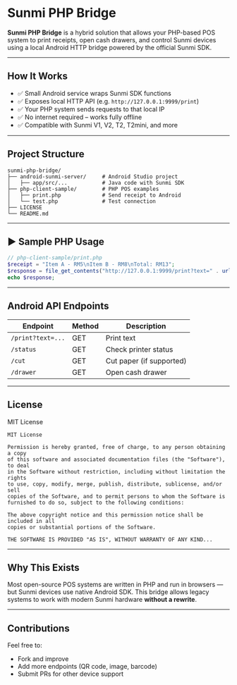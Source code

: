 #  Sunmi PHP Bridge

**Sunmi PHP Bridge** is a hybrid solution that allows your PHP-based POS system to print receipts, open cash drawers, and control Sunmi devices using a local Android HTTP bridge powered by the official Sunmi SDK.

---

##  How It Works

- ✅ Small Android service wraps Sunmi SDK functions
- ✅ Exposes local HTTP API (e.g. `http://127.0.0.1:9999/print`)
- ✅ Your PHP system sends requests to that local IP
- ✅ No internet required – works fully offline
- ✅ Compatible with Sunmi V1, V2, T2, T2mini, and more

---

##  Project Structure

```
sunmi-php-bridge/
├── android-sunmi-server/     # Android Studio project
│   ├── app/src/...           # Java code with Sunmi SDK
├── php-client-sample/        # PHP POS examples
│   ├── print.php             # Send receipt to Android
│   └── test.php              # Test connection
├── LICENSE
└── README.md
```

---

## ▶ Sample PHP Usage

```php
// php-client-sample/print.php
$receipt = "Item A - RM5\nItem B - RM8\nTotal: RM13";
$response = file_get_contents("http://127.0.0.1:9999/print?text=" . urlencode($receipt));
echo $response;
```

---

##  Android API Endpoints

| Endpoint         | Method | Description             |
|------------------|--------|-------------------------|
| `/print?text=...`| GET    | Print text              |
| `/status`        | GET    | Check printer status    |
| `/cut`           | GET    | Cut paper (if supported)|
| `/drawer`        | GET    | Open cash drawer        |

---

##  License

MIT License

```
MIT License

Permission is hereby granted, free of charge, to any person obtaining a copy
of this software and associated documentation files (the "Software"), to deal
in the Software without restriction, including without limitation the rights
to use, copy, modify, merge, publish, distribute, sublicense, and/or sell
copies of the Software, and to permit persons to whom the Software is
furnished to do so, subject to the following conditions:

The above copyright notice and this permission notice shall be included in all
copies or substantial portions of the Software.

THE SOFTWARE IS PROVIDED "AS IS", WITHOUT WARRANTY OF ANY KIND...
```

---

##  Why This Exists

Most open-source POS systems are written in PHP and run in browsers — but Sunmi devices use native Android SDK. This bridge allows legacy systems to work with modern Sunmi hardware **without a rewrite**.

---

##  Contributions

Feel free to:
- Fork and improve
- Add more endpoints (QR code, image, barcode)
- Submit PRs for other device support
